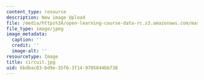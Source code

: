 ```yaml
---
content_type: resource
description: New image Upload
file: /media/https%3A/open-learning-course-data-rc.s3.amazonaws.com/mas-962-special-topics-new-textiles-spring-2010/6bdbac83bd9e35f63f149705844bb738_circuit.jpg
file_type: image/jpeg
image_metadata:
  caption: ''
  credit: ''
  image-alt: ''
resourcetype: Image
title: circuit.jpg
uid: 6bdbac83-bd9e-35f6-3f14-9705844bb738
---
```

